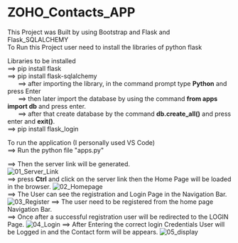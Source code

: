 # ZOHO_Contacts_APP

This Project was Built by using Bootstrap and Flask and Flask_SQLALCHEMY <br/>
To Run this Project user need to install the libraries of python flask <br/>

Libraries to be installed <br/>
==> pip install flask <br/>
==> pip install flask-sqlalchemy <br/>
  &nbsp; &nbsp; &nbsp; ==> after importing the library, in the command prompt type **Python** and press Enter <br/>
  &nbsp; &nbsp; &nbsp; ==> then later import the database by using the command **from apps import db** and press enter. <br/>
  &nbsp; &nbsp; &nbsp; ==> after that create database by the command **db.create_all()** and press enter and **exit()**. <br/>
==> pip install flask_login <br/>

To run the application (I personally used VS Code) <br/>
==> Run the python file "apps.py" <br/>

==> Then the server link will be generated. <br/>![01_Server_Link](https://user-images.githubusercontent.com/84083899/159197166-fe08604f-ebcd-426c-88fb-2b071f34dc7c.png) <br/>
==> press **Ctrl** and click on the server link then the Home Page will be loaded in the browser. ![02_Homepage](https://user-images.githubusercontent.com/84083899/159197233-00790fb4-eaa0-4e8c-a555-f3784c489cef.png) <br/>
==> The User can see the registration and Login Page in the Navigation Bar.
![03_Register](https://user-images.githubusercontent.com/84083899/159197348-04cb738b-655a-4ecc-b8b1-ac800a00a5f3.png)
==> The user need to be registered from the home page Navigation Bar. <br/>
==> Once after a successful registration user will be redirected to the LOGIN Page.
![04_Login](https://user-images.githubusercontent.com/84083899/159197331-95d7a758-fb67-4bb1-aed5-120a8b188833.png)
==> After Entering the correct login Credentials User will be Logged in and the Contact form will be appears.
![05_display](https://user-images.githubusercontent.com/84083899/159197451-00c57820-28ec-4294-afac-59c55e6df88e.png)

